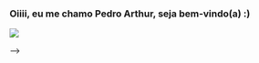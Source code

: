 ### Oiiii, eu me chamo Pedro Arthur, seja bem-vindo(a) :) 


<picture>
  <source
    srcset="https://github-readme-stats.vercel.app/api?username=PedroRossetto&show_icons=true&theme=tokyonight"
    media="(prefers-color-scheme: dark)"
  />
  <source
    srcset="https://github-readme-stats.vercel.app/api?username=PedroRossetto&show_icons=true"
    media="(prefers-color-scheme: light), (prefers-color-scheme: no-preference)"
  />
  <img src="https://github-readme-stats.vercel.app/api?username=anuraghazra&show_icons=true" />
</picture>


-->
